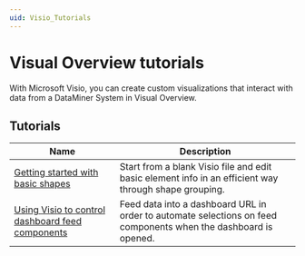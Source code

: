 ```yaml
---
uid: Visio_Tutorials
---
```


# Visual Overview tutorials

With Microsoft Visio, you can create custom visualizations that interact with data from a DataMiner System in Visual Overview.

## Tutorials

| Name | Description |
|--|--|
| [Getting started with basic shapes](xref:Getting_started_with_basic_shapes) | Start from a blank Visio file and edit basic element info in an efficient way through shape grouping. |
| [Using Visio to control dashboard feed components](xref:Using_visio_to_control_dashboard_feed_components) | Feed data into a dashboard URL in order to automate selections on feed components when the dashboard is opened. |
